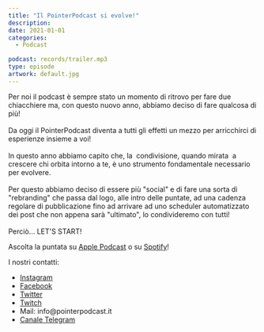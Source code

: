 ```yaml
---
title: "Il PointerPodcast si evolve!"
description:
date: 2021-01-01
categories:
  - Podcast

podcast: records/trailer.mp3
type: episode
artwork: default.jpg
---
```


<!-- wp:paragraph -->
<p>Per noi il podcast è sempre stato un momento di ritrovo per fare due chiacchiere ma, con questo nuovo anno, abbiamo deciso di fare qualcosa di più!<br><br>Da oggi il PointerPodcast diventa a tutti gli effetti un mezzo per arricchirci di esperienze insieme a voi!<br><br>In questo anno abbiamo capito che, la&nbsp; condivisione, quando mirata&nbsp; a crescere chi orbita intorno a te, è uno strumento fondamentale necessario per evolvere.<br><br>Per questo abbiamo deciso di essere più "social" e di fare una sorta di "rebranding" che passa dal logo, alle intro delle puntate, ad una cadenza regolare di pubblicazione fino ad arrivare ad uno scheduler automatizzato dei post che non appena sarà "ultimato", lo condivideremo con tutti!<br><br>Perciò... LET'S START!</p>
<!-- /wp:paragraph -->

<!-- wp:paragraph -->
<p>Ascolta la puntata su <a href="https://podcasts.apple.com/it/podcast/pointerpodcast/id1465505870">Apple Podcast</a> o su <a href="https://open.spotify.com/show/3XmDzcZv4rCIx1VpWrbrkh">Spotify</a>!</p>
<!-- /wp:paragraph -->

<!-- wp:paragraph -->
<p>I nostri contatti:</p>
<!-- /wp:paragraph -->

<!-- wp:list -->
<ul><li><a href="https://www.instagram.com/pointerpodcast/">Instagram</a></li><li><a href="https://www.facebook.com/pointerPodcast/">Facebook</a></li><li><a href="https://twitter.com/PointerPodcast">Twitter</a></li><li><a href="https://www.twitch.tv/pointerpodcast">Twitch</a></li><li>Mail: info@pointerpodcast.it</li><li><a href="https://t.me/PointerPodcast">Canale Telegram</a></li></ul>
<!-- /wp:list -->

